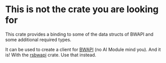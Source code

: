 # This is not the crate you are looking for
This crate provides a binding to some of the data structs of BWAPI and some additional required types.

It can be used to create a client for [BWAPI](https://bwapi.github.io/) (no AI Module mind you). And it is! With the [rsbwapi](https://crates.io/crates/rsbwapi) crate.
Use that instead.